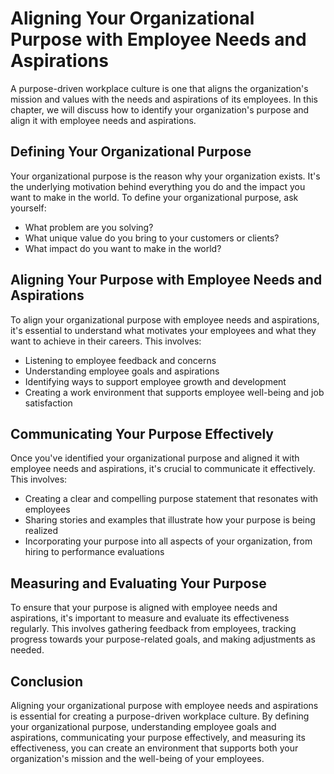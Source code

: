 Aligning Your Organizational Purpose with Employee Needs and Aspirations
============================================================================================================================

A purpose-driven workplace culture is one that aligns the organization's mission and values with the needs and aspirations of its employees. In this chapter, we will discuss how to identify your organization's purpose and align it with employee needs and aspirations.

Defining Your Organizational Purpose
------------------------------------

Your organizational purpose is the reason why your organization exists. It's the underlying motivation behind everything you do and the impact you want to make in the world. To define your organizational purpose, ask yourself:

* What problem are you solving?
* What unique value do you bring to your customers or clients?
* What impact do you want to make in the world?

Aligning Your Purpose with Employee Needs and Aspirations
---------------------------------------------------------

To align your organizational purpose with employee needs and aspirations, it's essential to understand what motivates your employees and what they want to achieve in their careers. This involves:

* Listening to employee feedback and concerns
* Understanding employee goals and aspirations
* Identifying ways to support employee growth and development
* Creating a work environment that supports employee well-being and job satisfaction

Communicating Your Purpose Effectively
--------------------------------------

Once you've identified your organizational purpose and aligned it with employee needs and aspirations, it's crucial to communicate it effectively. This involves:

* Creating a clear and compelling purpose statement that resonates with employees
* Sharing stories and examples that illustrate how your purpose is being realized
* Incorporating your purpose into all aspects of your organization, from hiring to performance evaluations

Measuring and Evaluating Your Purpose
-------------------------------------

To ensure that your purpose is aligned with employee needs and aspirations, it's important to measure and evaluate its effectiveness regularly. This involves gathering feedback from employees, tracking progress towards your purpose-related goals, and making adjustments as needed.

Conclusion
----------

Aligning your organizational purpose with employee needs and aspirations is essential for creating a purpose-driven workplace culture. By defining your organizational purpose, understanding employee goals and aspirations, communicating your purpose effectively, and measuring its effectiveness, you can create an environment that supports both your organization's mission and the well-being of your employees.
